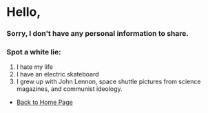 # Hello,

### Sorry, I don't have any personal information to share.

### Spot a white lie:

1. I hate my life
2. I have an electric skateboard
3. I grew up with John Lennon, space shuttle pictures from science magazines, and communist ideology.

- [Back to Home Page](index.md)
